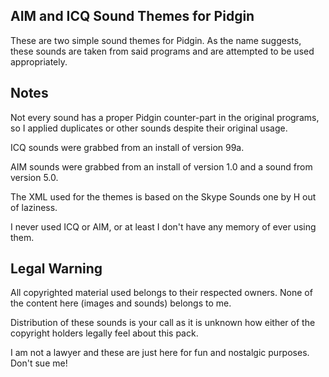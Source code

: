 AIM and ICQ Sound Themes for Pidgin
-----------------------------------

These are two simple sound themes for Pidgin. As the name suggests, these sounds are taken from said programs and are attempted to be used appropriately.

Notes
-----

Not every sound has a proper Pidgin counter-part in the original programs, so I applied duplicates or other sounds despite their original usage.

ICQ sounds were grabbed from an install of version 99a.

AIM sounds were grabbed from an install of version 1.0 and a sound from version 5.0.

The XML used for the themes is based on the Skype Sounds one by H out of laziness.

I never used ICQ or AIM, or at least I don't have any memory of ever using them.

Legal Warning
-------------

All copyrighted material used belongs to their respected owners. None of the content here (images and sounds) belongs to me.

Distribution of these sounds is your call as it is unknown how either of the copyright holders legally feel about this pack.

I am not a lawyer and these are just here for fun and nostalgic purposes. Don't sue me!
